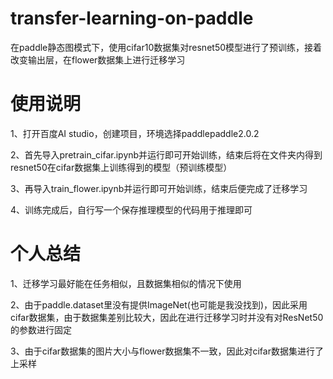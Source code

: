 # transfer-learning-on-paddle
在paddle静态图模式下，使用cifar10数据集对resnet50模型进行了预训练，接着改变输出层，在flower数据集上进行迁移学习
# 使用说明
1、打开百度AI studio，创建项目，环境选择paddlepaddle2.0.2

2、首先导入pretrain_cifar.ipynb并运行即可开始训练，结束后将在文件夹内得到resnet50在cifar数据集上训练得到的模型（预训练模型）

3、再导入train_flower.ipynb并运行即可开始训练，结束后便完成了迁移学习

4、训练完成后，自行写一个保存推理模型的代码用于推理即可

# 个人总结
1、迁移学习最好能在任务相似，且数据集相似的情况下使用

2、由于paddle.dataset里没有提供ImageNet(也可能是我没找到)，因此采用cifar数据集，由于数据集差别比较大，因此在进行迁移学习时并没有对ResNet50的参数进行固定

3、由于cifar数据集的图片大小与flower数据集不一致，因此对cifar数据集进行了上采样
